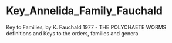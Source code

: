 # Key_Annelida_Family_Fauchald
Key to Families, by K. Fauchald 1977 - THE POLYCHAETE WORMS definitions and Keys to the orders, families and genera
